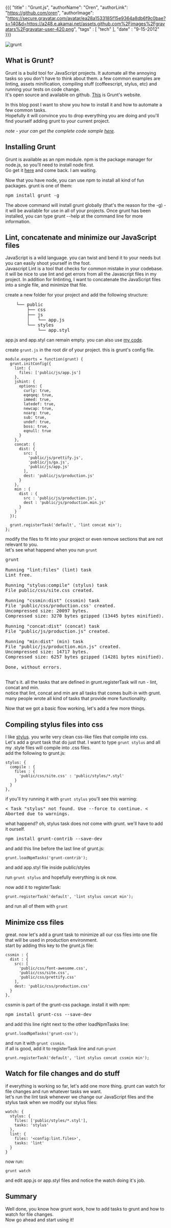 {{{
  "title" : "Grunt.js",
  "authorName": "Oren",
  "authorLink": "https://github.com/oren",
  "authorImage": "https://secure.gravatar.com/avatar/ea28a1533185f15e9364a8db6f9c0bae?s=140&d=https://a248.e.akamai.net/assets.github.com%2Fimages%2Fgravatars%2Fgravatar-user-420.png",
  "tags" : [ "tech" ],
  "date" : "9-15-2012"
}}}

![grunt](http://gruntjs.com/img/logo.png)

## What is Grunt?
Grunt is a build tool for JavaScript projects. It automate all the annoying tasks so you don't have to think about them.
a few common examples are linting, assets minification, compiling stuff (coffeescript, stylus, etc) and running your tests on code change.  
It's open source and available on github. [This](http://gruntjs.com/) is Grunt's website.

In this blog post I want to show you how to install it and  how to automate a few common tasks.  
Hopefully it will convince you to drop everything you are doing and you'll find yourself adding grunt to your current project.

*note - your can get the complete code sample [here](https://github.com/oren/oren.github.com/tree/master/posts/grunt).*

## Installing Grunt
Grunt is available as an npm module. npm is the package manager for node.js, so you'll need to install node first.  
Go get it [here](http://nodejs.org/) and come back. I am waiting.

Now that you have node, you can use npm to install all kind of fun packages. grunt is one of them: 

<pre class="nocode">
npm install grunt -g
</pre>

The above command will install grunt globally (that's the reason for the -g) - it will be available for use in all of your projects. Once grunt has been installed, you can type grunt --help at the command line for more information. 

## Lint, concatenate and minimize our JavaScript files
JavaScript is a wild language. you can twist and bend it to your needs but you can easily shoot yourself in the foot.  
Javascript Lint is a tool that checks for common mistake in your codebase. it will be nice to use lint and get errors from all the Javascript files in my project. In addition for lintinting, I want to concatenate the JavaScript files into a single file, and minimize that file.  

create a new folder for your project and add the following structure:

<pre class="nocode">
    └── public
        ├── css
        ├── js
        │   └── app.js
        └── styles
            └── app.styl
</pre>

app.js and app.styl can remain empty. you can also use [my code](https://github.com/oren/oren.github.com/tree/master/posts/grunt).

create `grunt.js` in the root dir of your project. this is grunt's config file.

    module.exports = function(grunt) {
      grunt.initConfig({
        lint: {
          files: ['public/js/app.js']
        },
        jshint: {
          options: {
            curly: true,
            eqeqeq: true,
            immed: true,
            latedef: true,
            newcap: true,
            noarg: true,
            sub: true,
            undef: true,
            boss: true,
            eqnull: true
          }
        },
        concat: {
          dist: {
            src: [
              'public/js/prettify.js',
              'public/js/ga.js',
              'public/js/app.js'
            ],
            dest: 'public/js/production.js'
          }
        },
        min : {
          dist : {
            src : 'public/js/production.js',
            dest : 'public/js/production.min.js'
          }
        }
      });

      grunt.registerTask('default', 'lint concat min');
    };

modify the files to fit into your project or even remove sections that are not relevant to you.  
let's see what happend when you run `grunt`

<pre class="nocode">
grunt

Running "lint:files" (lint) task
Lint free.

Running "stylus:compile" (stylus) task
File public/css/site.css created.

Running "cssmin:dist" (cssmin) task
File 'public/css/production.css' created.
Uncompressed size: 20097 bytes.
Compressed size: 3270 bytes gzipped (13445 bytes minified).

Running "concat:dist" (concat) task
File "public/js/production.js" created.

Running "min:dist" (min) task
File "public/js/production.min.js" created.
Uncompressed size: 14717 bytes.
Compressed size: 6257 bytes gzipped (14281 bytes minified).

Done, without errors.
</span>
</pre>

That's it. all the tasks that are defined in grunt.registerTask will run - lint, concat and min.  
notice that lint, concat and min are all tasks that comes built-in with grunt. many people wrote all kind of tasks that provide more functionality.  

Now that we got a basic flow working, let's add a few more things.

## Compiling stylus files into css

I like [stylus](http://learnboost.github.com/stylus/). you write very clean css-like files that compile into css.  
Let's add a grunt task that do just that. I want to type `grunt stylus` and all my .style files will compile into .css files.  
add the following to grunt.js:

    stylus: {
      compile : {
        files : {
          'public/css/site.css' : 'public/styles/*.styl'
        }
      }
    },

if you'll try running it with `grunt stylus` you'll see this warning:

<pre class="nocode">
<<WARN> Task "stylus" not found. Use --force to continue. <</WARN>
Aborted due to warnings.
</pre>

what happend? oh, stylus task does not come with grunt. we'll have to add it ourself.

<pre class="nocode">
npm install grunt-contrib --save-dev
</pre>

and add this line before the last line of grunt.js:

    grunt.loadNpmTasks('grunt-contrib');

and add app.styl file inside public/styles

run `grunt stylus` and hopefully everything is ok now.

now add it to registerTask: 

    grunt.registerTask('default', 'lint stylus concat min');

and run all of them with `grunt`

## Minimize css files

great. now let's add a grunt task to minimize all our css files into one file that will be used in production environment.  
start by adding this key to the grunt.js file:
    
    cssmin : {
      dist : {
        src: [
          'public/css/font-awesome.css',
          'public/css/site.css',
          'public/css/prettify.css'
        ],
        dest: 'public/css/production.css'
      }
    },

cssmin is part of the grunt-css package. install it with npm:

<pre class="nocode">
npm install grunt-css --save-dev
</pre>

and add this line right next to the other loadNpmTasks line:

    grunt.loadNpmTasks('grunt-css');                                 

and run it with `grunt cssmin`.  
if all is good, add it to registerTask line and run `grunt`

    grunt.registerTask('default', 'lint stylus concat cssmin min');  

## Watch for file changes and do stuff

if everything is working so far, let's add one more thing. grunt can watch for file changes and run whatever tasks we want.  
let's run the lint task whenever we change our JavaScript files and the stylus task when we modify our stylus files:

    watch: {
      stylus: {
        files: ['public/styles/*.styl'],
        tasks: 'stylus'
      },
      lint: {
        files: '<config:lint.files>',
        tasks: 'lint'
      }
    }

now run:

    grunt watch

and edit app.js or app.styl files and notice the watch doing it's job.  

## Summary

Well done, you know how grunt work, how to add tasks to grunt and how to watch for file changes.  
Now go ahead and start using it!
